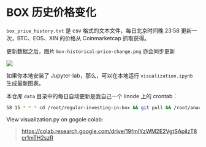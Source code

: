 # BOX 历史价格变化

```box_price_history.txt``` 是 csv 格式的文本文件，每日北京时间晚 23:58 更新一次，BTC、EOS、XIN 的价格从 Coinmarketcap 抓取获得。

更新数据之后，图片 ```box-historical-price-change.png``` 亦会同步更新

![](box-historical-price-change.png)

如果你本地安装了 Jupyter-lab，那么，可以在本地运行 ```visualization.ipynb``` 生成最新图表。

本仓库 ```data``` 目录中的每日自动更新是我自己一个 linode 上的 crontab：

``` bash
58 15 * * * cd /root/regular-investing-in-box && git pull && /root/anaconda3/bin/python /root/regular-investing-in-box/data/boxhistoricalprice.py && git add . && git commit -am "box historical price file auto-updated" && git push -u origin master && git pull && /root/anaconda3/bin/python /root/regular-investing-in-box/data/visualization.py && git add . && git commit -am "box historical price figure re-generated" && git push -u origin master
```


View visualization.py on gogole colab:
> https://colab.research.google.com/drive/19fmIYzWM2E2VgtSApiIzT8cr1mTH2szR
